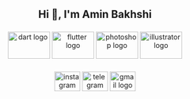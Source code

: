 <h2 align="center">Hi 👋, I'm Amin Bakhshi</h2>

###

<div align="center">
  <img src="https://cdn.jsdelivr.net/gh/devicons/devicon/icons/dart/dart-original.svg" height="55" width="85" alt="dart logo"  />
  <img src="https://cdn.jsdelivr.net/gh/devicons/devicon/icons/flutter/flutter-original.svg" height="55" width="85" alt="flutter logo"  />
  <img src="https://cdn.jsdelivr.net/gh/devicons/devicon/icons/photoshop/photoshop-plain.svg" height="55" width="85" alt="photoshop logo"  />
  <img src="https://cdn.jsdelivr.net/gh/devicons/devicon/icons/illustrator/illustrator-plain.svg" height="55" width="85" alt="illustrator logo"  />
</div>

###

<div align="center">
  <img src="https://raw.githubusercontent.com/maurodesouza/profile-readme-generator/master/src/assets/icons/social/instagram/default.svg" width="52" height="40" alt="instagram logo"  />
  <img src="https://raw.githubusercontent.com/maurodesouza/profile-readme-generator/master/src/assets/icons/social/telegram/default.svg" width="52" height="40" alt="telegram logo"  />
  <img src="https://raw.githubusercontent.com/maurodesouza/profile-readme-generator/master/src/assets/icons/social/gmail/default.svg" width="52" height="40" alt="gmail logo"  />
</div>

###
